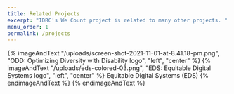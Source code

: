 ```yaml
---
title: Related Projects
excerpt: "IDRC's We Count project is related to many other projects. "
menu_order: 1
permalink: /projects
---
```

{% imageAndText "/uploads/screen-shot-2021-11-01-at-8.41.18-pm.png", "ODD: Optimizing Diversity with Disability logo", "left", "center" %}
{% imageAndText "/uploads/eds-colored-03.png", "EDS: Equitable Digital Systems logo", "left", "center" %}
Equitable Digital Systems (EDS)
{% endimageAndText %}
{% endimageAndText %}